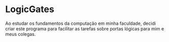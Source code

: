 # LogicGates
Ao estudar os fundamentos da computação em minha faculdade, decidi criar este programa para facilitar as tarefas sobre portas lógicas para mim e meus colegas.
